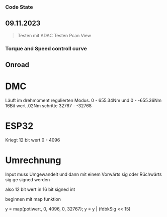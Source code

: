 ### Code State
## 09.11.2023
> Testen mit ADAC 
> Testen Pcan View

### Torque and Speed controll  curve 

## Onroad 

# DMC

Läuft im drehmoment regulierten Modus.
0 - 655.34Nm und 0 - -655.36Nm	
16Bit wert .02Nm schritte
32767 - -32768

# ESP32

Kriegt 12 bit wert
0 - 4096

# Umrechnung

Input muss Umgewandelt und dann mit einem Vorwärts sig oder Rüchwärts sig  ge signed werden

also 12 bit wert in 16 bit signed int

beginnen mit map funktion


y = map(potiwert, 0, 4096, 0, 32767);
y = y | (fdbkSig << 15)